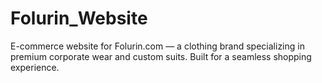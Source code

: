 # Folurin_Website
E-commerce website for Folurin.com — a clothing brand specializing in premium corporate wear and custom suits. Built for a seamless shopping experience.
